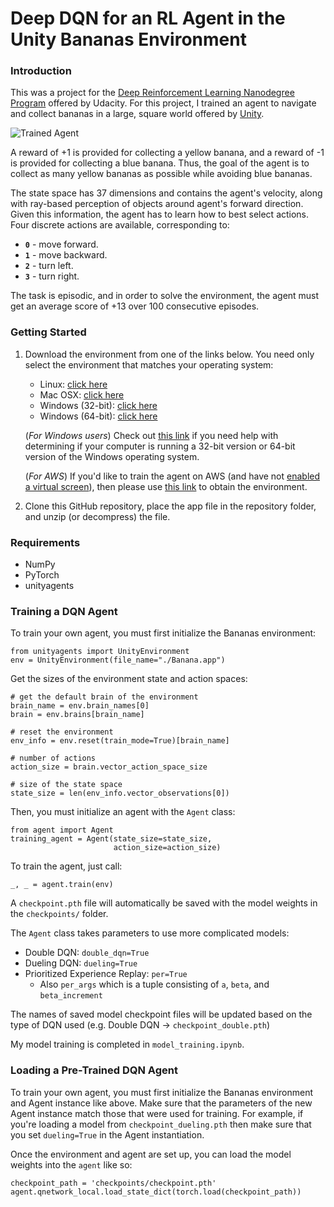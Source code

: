 [//]: # (Image References)

[image1]: https://user-images.githubusercontent.com/10624937/42135619-d90f2f28-7d12-11e8-8823-82b970a54d7e.gif "Trained Agent"

# Deep DQN for an RL Agent in the Unity Bananas Environment

### Introduction

This was a project for the [Deep Reinforcement Learning Nanodegree Program](https://www.udacity.com/course/deep-reinforcement-learning-nanodegree--nd893) offered by Udacity. For this project, I trained an agent to navigate and collect bananas in a large, square world offered by [Unity](https://www.unity.com).  

![Trained Agent][image1]

A reward of +1 is provided for collecting a yellow banana, and a reward of -1 is provided for collecting a blue banana.  Thus, the goal of the agent is to collect as many yellow bananas as possible while avoiding blue bananas.  

The state space has 37 dimensions and contains the agent's velocity, along with ray-based perception of objects around agent's forward direction.  Given this information, the agent has to learn how to best select actions.  Four discrete actions are available, corresponding to:
- **`0`** - move forward.
- **`1`** - move backward.
- **`2`** - turn left.
- **`3`** - turn right.

The task is episodic, and in order to solve the environment, the agent must get an average score of +13 over 100 consecutive episodes.

### Getting Started

1. Download the environment from one of the links below.  You need only select the environment that matches your operating system:
    - Linux: [click here](https://s3-us-west-1.amazonaws.com/udacity-drlnd/P1/Banana/Banana_Linux.zip)
    - Mac OSX: [click here](https://s3-us-west-1.amazonaws.com/udacity-drlnd/P1/Banana/Banana.app.zip)
    - Windows (32-bit): [click here](https://s3-us-west-1.amazonaws.com/udacity-drlnd/P1/Banana/Banana_Windows_x86.zip)
    - Windows (64-bit): [click here](https://s3-us-west-1.amazonaws.com/udacity-drlnd/P1/Banana/Banana_Windows_x86_64.zip)

    (_For Windows users_) Check out [this link](https://support.microsoft.com/en-us/help/827218/how-to-determine-whether-a-computer-is-running-a-32-bit-version-or-64) if you need help with determining if your computer is running a 32-bit version or 64-bit version of the Windows operating system.

    (_For AWS_) If you'd like to train the agent on AWS (and have not [enabled a virtual screen](https://github.com/Unity-Technologies/ml-agents/blob/master/docs/Training-on-Amazon-Web-Service.md)), then please use [this link](https://s3-us-west-1.amazonaws.com/udacity-drlnd/P1/Banana/Banana_Linux_NoVis.zip) to obtain the environment.

2. Clone this GitHub repository, place the app file in the repository folder, and unzip (or decompress) the file.

### Requirements
* NumPy
* PyTorch
* unityagents

### Training a DQN Agent

To train your own agent, you must first initialize the Bananas environment:

```
from unityagents import UnityEnvironment
env = UnityEnvironment(file_name="./Banana.app")
```

Get the sizes of the environment state and action spaces:

```
# get the default brain of the environment
brain_name = env.brain_names[0]
brain = env.brains[brain_name]

# reset the environment
env_info = env.reset(train_mode=True)[brain_name]

# number of actions
action_size = brain.vector_action_space_size

# size of the state space
state_size = len(env_info.vector_observations[0])
```

Then, you must initialize an agent with the `Agent` class:

```
from agent import Agent
training_agent = Agent(state_size=state_size,
                       action_size=action_size)
```

To train the agent, just call:
```
_, _ = agent.train(env)
```
A `checkpoint.pth` file will automatically be saved with the model weights in the `checkpoints/` folder.

The `Agent` class takes parameters to use more complicated models:
* Double DQN: `double_dqn=True`
* Dueling DQN: `dueling=True`
* Prioritized Experience Replay: `per=True`
  * Also `per_args` which is a tuple consisting of `a`, `beta`, and `beta_increment`

The names of saved model checkpoint files will be updated based on the type of DQN used (e.g. Double DQN -> `checkpoint_double.pth`)

My model training is completed in `model_training.ipynb`.

### Loading a Pre-Trained DQN Agent

To train your own agent, you must first initialize the Bananas environment and Agent instance like above. Make sure that the parameters of the new Agent instance match those that were used for training. For example, if you're loading a model from `checkpoint_dueling.pth` then make sure that you set `dueling=True` in the Agent instantiation.

Once the environment and agent are set up, you can load the model weights into the `agent` like so:

```
checkpoint_path = 'checkpoints/checkpoint.pth'
agent.qnetwork_local.load_state_dict(torch.load(checkpoint_path))
```

